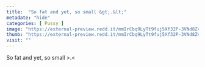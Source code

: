 ```yaml
---
title:  "So fat and yet, so small &gt;.&lt;"
metadate: "hide"
categories: [ Pussy ]
image: "https://external-preview.redd.it/mmIrCbq9LyTt9fuj5Xf32P-3VNd8ZvbMgdkoMmicvso.jpg?auto=webp&s=972b732df04f6e6c9aeab047ccc7285975d60832"
thumb: "https://external-preview.redd.it/mmIrCbq9LyTt9fuj5Xf32P-3VNd8ZvbMgdkoMmicvso.jpg?width=1080&crop=smart&auto=webp&s=24280328d457228bd1bf2f07183e047f8581338a"
visit: ""
---
```

So fat and yet, so small &gt;.&lt;
